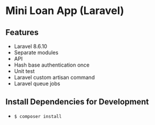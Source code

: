# Mini Loan App (Laravel)

## Features

* Laravel 8.6.10
* Separate modules
* API
* Hash base authentication once
* Unit test
* Laravel custom artisan command
* Laravel queue jobs

## Install Dependencies for Development
* `$ composer install`
